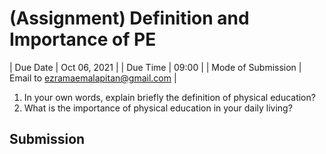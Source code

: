 # (Assignment) Definition and Importance of PE

| Due Date           | Oct 06, 2021                        |
| Due Time           | 09:00                               |
| Mode of Submission | Email to ezramaemalapitan@gmail.com |

1. In your own words, explain briefly the definition of physical education?
2. What is the importance of physical education in your daily living?

## Submission
